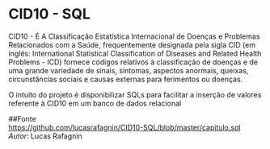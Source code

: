 # CID10 - SQL

CID10 - É A Classificação Estatística Internacional de Doenças e Problemas Relacionados com a Saúde, frequentemente designada pela sigla CID (em inglês: International Statistical Classification of Diseases and Related Health Problems - ICD) fornece códigos relativos à classificação de doenças e de uma grande variedade de sinais, sintomas, aspectos anormais, queixas, circunstâncias sociais e causas externas para ferimentos ou doenças.

O intuito do projeto é disponibilizar SQLs para facilitar a inserção de valores referente à CID10 em um banco de dados relacional

##Fonte  
https://github.com/lucasrafagnin/CID10-SQL/blob/master/capitulo.sql  
*Autor:* Lucas Rafagnin
